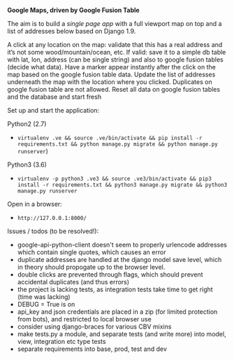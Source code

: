 **Google Maps, driven by Google Fusion Table**

The aim is to build a _single page app_ with a full viewport map on top and a list of addresses below based on Django 1.9.

A click at any location on the map: validate that this has a real address and it’s not some wood/mountain/ocean, etc.
If valid: save it to a simple db table with lat, lon, address (can be single string) and also to google fusion tables (decide what data).
Have a marker appear instantly after the click on the map based on the google fusion table data.
Update the list of addresses underneath the map with the location where you clicked.
Duplicates on google fusion table are not allowed.
Reset all data on google fusion tables and the database and start fresh


Set up and start the application:

Python2 (2.7)
 - `virtualenv .ve && source .ve/bin/activate && pip install -r requirements.txt && python manage.py migrate && python manage.py runserver`)
 
 
Python3 (3.6)
 - `virtualenv -p python3 .ve3 && source .ve3/bin/activate && pip3 install -r requirements.txt && python3 manage.py migrate && python3 manage.py runserver`


Open in a browser:
 - `http://127.0.0.1:8000/`


Issues / todos (to be resolved!):
 - google-api-python-client doesn't seem to properly urlencode addresses which contain single quotes, which causes an error
 - duplicate addresses are handled at the django model save level, which in theory should propogate up to the browser level.
 - double clicks are prevented through flags, which should prevent accidental duplicates (and thus errors)
 - the project is lacking tests, as integration tests take time to get right (time was lacking)
 - DEBUG = True is on
 - api_key and json credentials are placed in a zip (for limited protection from bots), and restricted to local browser use
 - consider using django-braces for various CBV mixins
 - make tests.py a module, and separate tests (and write more) into model, view, integration etc type tests
 - separate requirements into base, prod, test and dev 


